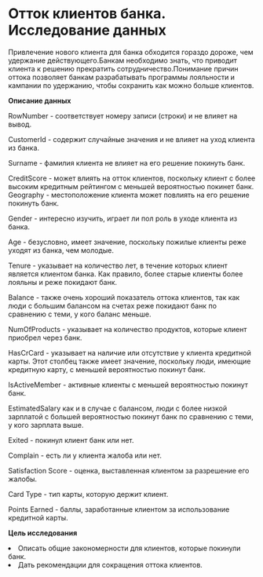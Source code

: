 **Отток клиентов банка. Исследование данных**
=====================

Привлечение нового клиента для банка обходится гораздо дороже, чем удержание действующего.Банкам необходимо знать, что приводит клиента к решению прекратить сотрудничество.Понимание причин оттока позволяет банкам разрабатывать программы лояльности и кампании по удержанию, чтобы сохранить как можно больше клиентов.

**Описание данных**

RowNumber - соответствует номеру записи (строки) и не влияет на вывод.

CustomerId - содержит случайные значения и не влияет на уход клиента из банка.

Surname - фамилия клиента не влияет на его решение покинуть банк.

CreditScore - может влиять на отток клиентов, поскольку клиент с более высоким кредитным рейтингом с меньшей вероятностью покинет банк. Geography - местоположение клиента может повлиять на его решение покинуть банк.

Gender - интересно изучить, играет ли пол роль в уходе клиента из банка.

Age - безусловно, имеет значение, поскольку пожилые клиенты реже уходят из банка, чем молодые.

Tenure - указывает на количество лет, в течение которых клиент является клиентом банка. Как правило, более старые клиенты более лояльны и реже покидают банк.

Balance - также очень хороший показатель оттока клиентов, так как люди с большим балансом на счетах реже покидают банк по сравнению с теми, у кого баланс меньше.

NumOfProducts - указывает на количество продуктов, которые клиент приобрел через банк.

HasCrCard - указывает на наличие или отсутствие у клиента кредитной карты. Этот столбец также имеет значение, поскольку люди, имеющие кредитную карту, с меньшей вероятностью покинут банк.

IsActiveMember - активные клиенты с меньшей вероятностью покинут банк.

EstimatedSalary как и в случае с балансом, люди с более низкой зарплатой с большей вероятностью покинут банк по сравнению с теми, у кого зарплата выше.

Exited - покинул клиент банк или нет.

Complain - есть ли у клиента жалоба или нет.

Satisfaction Score - оценка, выставленная клиентом за разрешение его жалобы.

Card Type - тип карты, которую держит клиент.

Points Earned - баллы, заработанные клиентом за использование кредитной карты.

**Цель исследования**
<li>
Описать общие закономерности для клиентов, которые покинули банк.
<li>
Дать рекомендации для сокращения оттока клиентов.
